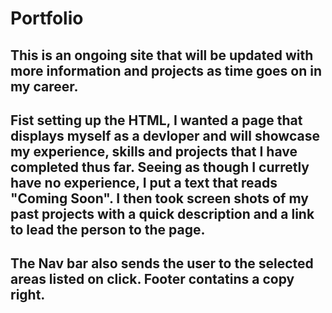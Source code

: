 # Portfolio

## This is an ongoing site that will be updated with more information and projects as time goes on in my career.

## Fist setting up the HTML, I wanted a page that displays myself as a devloper and will showcase my experience, skills and projects that I have completed thus far. Seeing as though I curretly have no experience, I put a text that reads "Coming Soon". I then took screen shots of my past projects with a quick description and a link to lead the person to the page.

## The Nav bar also sends the user to the selected areas listed on click. Footer contatins a copy right.
